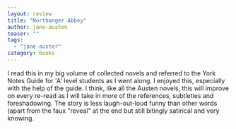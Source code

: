 ```yaml
---
layout: review
title: "Northanger Abbey"
author: jane-austen
teaser: ""
tags:
  - "jane-auster"
category: books
---
```


I read this in my big volume of collected novels and referred to the York Notes Guide for 'A' level students as I 
went along. I enjoyed this, especially with the help of the guide. I think, like all the Austen novels, this will improve 
on every re-read as I will take in more of the references, subtleties and foreshadowing. The story is less 
laugh-out-loud funny than other words (apart from the faux "reveal" at the end but still bitingly satirical and very 
knowing.
